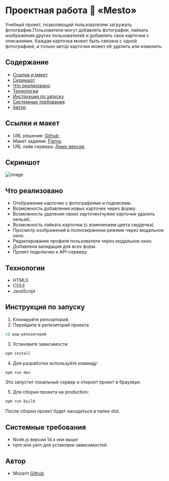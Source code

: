 # Проектная работа 🔮 «Mesto»
Учебный проект, позволяющий пользователям загружать фотографии.Пользователи могут добавлять фотографии, 
лайкать изображения других пользователей и добавлять свои карточки с описаниями. Каждая карточка может быть связана с одной фотографией, 
и только автор карточки может её удалить или изменить.

## Содержание
* [Cсылки и макет](#ссылки-и-макет)
* [Скриншот](#скриншот)
* [Что реализовано](#что-реализовано)
* [Технологии](#технологии)
* [Инструкция по запуску](#инструкция-по-запуску)
* [Системные требования](#системные-требования)
* [Автор](#автор)

## Ссылки и макет
* URL решения: [Github](https://github.com/Mozarh/mesto-project-ff);
* Макет задания: [Figma](https://www.figma.com/design/BOu4PyRg0j7B70CHFy6jY3/5-%D1%81%D0%BF%D1%80%D0%B8%D0%BD%D1%82.-JavaScript?node-id=0-1);
* URL лайв сервера: [Демо версия](https://mozarh.github.io/mesto-project-ff/).

## Скриншот
![image](https://github.com/user-attachments/assets/3dde49e6-f135-4c3a-a162-eca3d88eb11e)

## Что реализовано
* Отображение карточек с фотографиями и подписями.
* Возможность добавления новых карточек через форму.
* Возможность удаления своих карточек(чужие карточки удалить нельзя).
* Возможность лайкать карточки (с изменением цвета сердечка).
* Просмотр изображений в полноэкранном режиме через модальное окно.
* Редактирование профиля пользователя через модальное окно.
* Добавлена валидация для всех форм.
* Проект подключен к API-серверу.

## Технологии
* HTML5
* CSS3
* JavaScript

## Инструкция по запуску
1)  Клонируйте репозиторий.
2)  Перейдите в репизиторий проекта
 ```bash
cd ваш-репозиторий
  ```
3) Установите зависимости:
 ```bash
npm install
  ```
4) Для разработки используйте команду:
 ```bash
npm run dev
  ```
Это запустит локальный сервер и откроет проект в браузере.

5) Для сборки проекта на production:
 ```bash
npm run build
  ```
После сборки проект будет находиться в папке dist.

## Системные требования
* Node.js версии 14.x или выше
* npm или yarn для установки зависимостей

## Автор
* Mozarh [Github](https://github.com/Mozarh)
